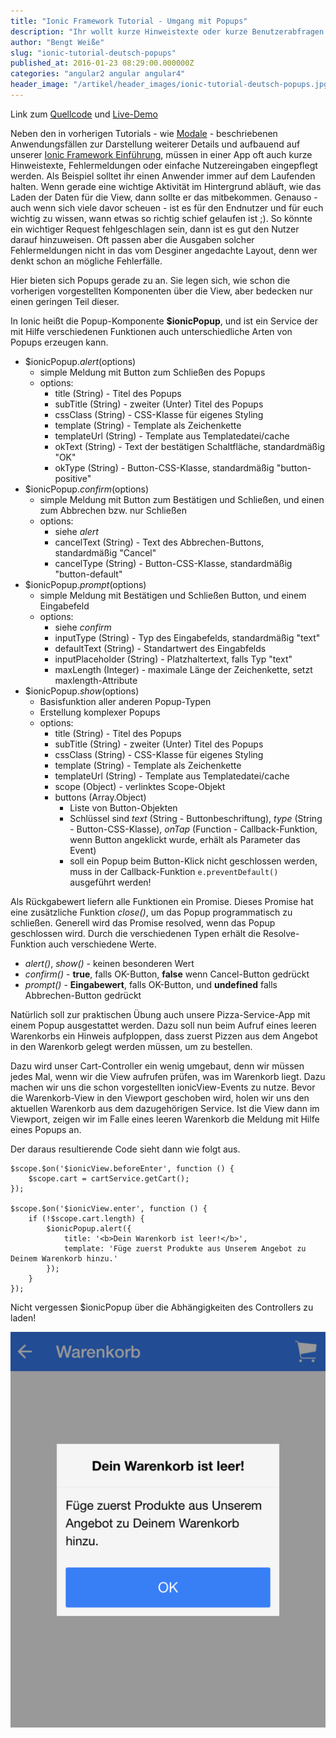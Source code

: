 ```yaml
---
title: "Ionic Framework Tutorial - Umgang mit Popups"
description: "Ihr wollt kurze Hinweistexte oder kurze Benutzerabfragen in eurer Ionic-App? Dann erfahrt ihr hier alles über Popups und deren Nutzung in Ionic."
author: "Bengt Weiße"
slug: "ionic-tutorial-deutsch-popups"
published_at: 2016-01-23 08:29:00.000000Z
categories: "angular2 angular angular4"
header_image: "/artikel/header_images/ionic-tutorial-deutsch-popups.jpg"
---
```


Link zum [Quellcode](https://github.com/angularjs-de/ionic-tutorial/tree/master/12-Popups) und [Live-Demo](https://angularjs-de.github.io/ionic-tutorial/12-Popups/#/order)

Neben den in vorherigen Tutorials - wie [Modale](https://angularjs.de/artikel/ionic-tutorial-deutsch-modals) - beschriebenen Anwendungsfällen zur Darstellung weiterer Details und aufbauend auf unserer [Ionic Framework Einführung](https://angularjs.de/artikel/ionic-tutorial-deutsch), müssen in einer App oft auch kurze Hinweistexte, Fehlermeldungen oder einfache Nutzereingaben eingepflegt werden. Als Beispiel solltet ihr einen Anwender immer auf dem Laufenden halten. Wenn gerade eine wichtige Aktivität im Hintergrund abläuft, wie das Laden der Daten für die View, dann sollte er das mitbekommen. Genauso - auch wenn sich viele davor scheuen - ist es für den Endnutzer und für euch wichtig zu wissen, wann etwas so richtig schief gelaufen ist ;). So könnte ein wichtiger Request fehlgeschlagen sein, dann ist es gut den Nutzer darauf hinzuweisen. Oft passen aber die Ausgaben solcher Fehlermeldungen nicht in das vom Desginer angedachte Layout, denn wer denkt schon an mögliche Fehlerfälle.

Hier bieten sich Popups gerade zu an. Sie legen sich, wie schon die vorherigen vorgestellten Komponenten über die View, aber bedecken nur einen geringen Teil dieser.

In Ionic heißt die Popup-Komponente **$ionicPopup**, und ist ein Service der mit Hilfe verschiedenen Funktionen auch unterschiedliche Arten von Popups erzeugen kann.

 - $ionicPopup.*alert*(options)
	 - simple Meldung mit Button zum Schließen des Popups
	 - options:
		 - title (String) - Titel des Popups
		 - subTitle (String) - zweiter (Unter) Titel des Popups
		 - cssClass (String) - CSS-Klasse für eigenes Styling
		 - template (String) - Template als Zeichenkette
		 - templateUrl (String) - Template aus Templatedatei/cache
		 - okText (String) - Text der bestätigen Schaltfläche, standardmäßig "OK"
		 - okType (String) - Button-CSS-Klasse, standardmäßig "button-positive"
 - $ionicPopup.*confirm*(options)
	 - simple Meldung mit Button zum Bestätigen und Schließen, und einen zum Abbrechen bzw. nur Schließen
	 - options:
		 - siehe *alert*
		 - cancelText (String) - Text des Abbrechen-Buttons, standardmäßig "Cancel"
		 - cancelType (String) - Button-CSS-Klasse, standardmäßig "button-default"
 - $ionicPopup.*prompt*(options)
	 - simple Meldung mit Bestätigen und Schließen Button, und einem Eingabefeld
	 - options:
		 - siehe *confirm*
		 - inputType (String) - Typ des Eingabefelds, standardmäßig "text"
		 - defaultText (String) - Standartwert des Eingabfelds
		 - inputPlaceholder (String) - Platzhaltertext, falls Typ "text"
		 - maxLength (Integer) - maximale Länge der Zeichenkette, setzt maxlength-Attribute
 - $ionicPopup.*show*(options)
	 - Basisfunktion aller anderen Popup-Typen
	 - Erstellung komplexer Popups
	 - options:
		 - title (String) - Titel des Popups
		 - subTitle (String) - zweiter (Unter) Titel des Popups
		 - cssClass (String) - CSS-Klasse für eigenes Styling
		 - template (String) - Template als Zeichenkette
		 - templateUrl (String) - Template aus Templatedatei/cache
		 - scope (Object) - verlinktes Scope-Objekt
		 - buttons (Array.Object)
			 - Liste von Button-Objekten
			 - Schlüssel sind *text* (String - Buttonbeschriftung), *type* (String - Button-CSS-Klasse), *onTap* (Function - Callback-Funktion, wenn Button angeklickt wurde, erhält als Parameter das Event)
			 - soll ein Popup beim Button-Klick nicht geschlossen werden, muss in der Callback-Funktion `e.preventDefault()` ausgeführt werden!

Als Rückgabewert liefern alle Funktionen ein Promise. Dieses Promise hat eine zusätzliche Funktion *close()*, um das Popup programmatisch zu schließen. Generell wird das Promise resolved, wenn das Popup geschlossen wird. Durch die verschiedenen Typen erhält die Resolve-Funktion auch verschiedene Werte.

 - *alert()*, *show()* - keinen besonderen Wert
 - *confirm()* - **true**, falls OK-Button, **false** wenn Cancel-Button gedrückt
 - *prompt()* - **Eingabewert**, falls OK-Button, und **undefined** falls Abbrechen-Button gedrückt

Natürlich soll zur praktischen Übung auch unsere Pizza-Service-App mit einem Popup ausgestattet werden. Dazu soll nun beim Aufruf eines leeren Warenkorbs ein Hinweis aufploppen, dass zuerst Pizzen aus dem Angebot in den Warenkorb gelegt werden müssen, um zu bestellen.

Dazu wird unser Cart-Controller ein wenig umgebaut, denn wir müssen jedes Mal, wenn wir die View aufrufen prüfen, was im Warenkorb liegt. Dazu machen wir uns die schon vorgestellten ionicView-Events zu nutze. Bevor die Warenkorb-View in den Viewport geschoben wird, holen wir uns den aktuellen Warenkorb aus dem dazugehörigen Service. Ist die View dann im Viewport, zeigen wir im Falle eines leeren Warenkorb die Meldung mit Hilfe eines Popups an.

Der daraus resultierende Code sieht dann wie folgt aus.

```
$scope.$on('$ionicView.beforeEnter', function () {
    $scope.cart = cartService.getCart();
});

$scope.$on('$ionicView.enter', function () {
    if (!$scope.cart.length) {
        $ionicPopup.alert({
            title: '<b>Dein Warenkorb ist leer!</b>',
            template: 'Füge zuerst Produkte aus Unserem Angebot zu Deinem Warenkorb hinzu.'
        });
    }
});
```

Nicht vergessen $ionicPopup über die Abhängigkeiten des Controllers zu laden!

![Bild](/artikel/ionic-tutorial-deutsch-popups/medium_ionic-popups.png?v=63629400221)